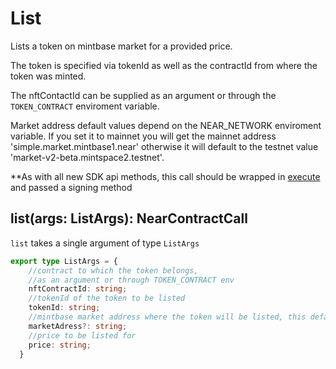 
# List

Lists a token on mintbase market for a provided price.

The token is specified via tokenId as well as the contractId from where the token was minted.

The nftContactId can be supplied as an argument or through the ```TOKEN_CONTRACT``` enviroment variable.

Market address default values depend on the NEAR_NETWORK enviroment variable. If you set it to mainnet you will get the mainnet address 'simple.market.mintbase1.near' otherwise it will default to the testnet value 'market-v2-beta.mintspace2.testnet'.

**As with all new SDK api methods, this call should be wrapped in [execute](../#execute) and passed a signing method

## list(args: ListArgs): NearContractCall

`list` takes a single argument of type `ListArgs`

```typescript
export type ListArgs = {
    //contract to which the token belongs, 
    //as an argument or through TOKEN_CONTRACT env
    nftContractId: string;
    //tokenId of the token to be listed
    tokenId: string;
    //mintbase market address where the token will be listed, this defaults to the correct value depending on the NEAR_NETWORK enviroment variable
    marketAdress?: string;
    //price to be listed for
    price: string;
  }
```


